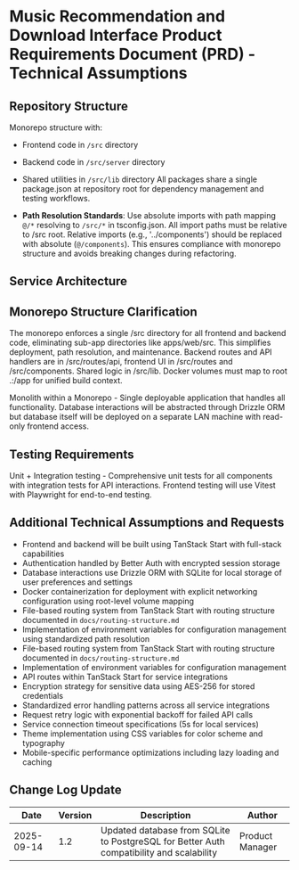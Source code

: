 # Music Recommendation and Download Interface Product Requirements Document (PRD) - Technical Assumptions

## Repository Structure

Monorepo structure with:

- Frontend code in `/src` directory
- Backend code in `/src/server` directory
- Shared utilities in `/src/lib` directory
  All packages share a single package.json at repository root for dependency management and testing workflows.

- **Path Resolution Standards**: Use absolute imports with path mapping `@/*` resolving to `/src/*` in tsconfig.json. All import paths must be relative to /src root. Relative imports (e.g., '../components') should be replaced with absolute (`@/components`). This ensures compliance with monorepo structure and avoids breaking changes during refactoring.

## Service Architecture

## Monorepo Structure Clarification
The monorepo enforces a single /src directory for all frontend and backend code, eliminating sub-app directories like apps/web/src. This simplifies deployment, path resolution, and maintenance. Backend routes and API handlers are in /src/routes/api, frontend UI in /src/routes and /src/components. Shared logic in /src/lib. Docker volumes must map to root .:/app for unified build context.

Monolith within a Monorepo - Single deployable application that handles all functionality. Database interactions will be abstracted through Drizzle ORM but database itself will be deployed on a separate LAN machine with read-only frontend access.

## Testing Requirements

Unit + Integration testing - Comprehensive unit tests for all components with integration tests for API interactions. Frontend testing will use Vitest with Playwright for end-to-end testing.

## Additional Technical Assumptions and Requests

- Frontend and backend will be built using TanStack Start with full-stack capabilities
- Authentication handled by Better Auth with encrypted session storage
- Database interactions use Drizzle ORM with SQLite for local storage of user preferences and settings
- Docker containerization for deployment with explicit networking configuration using root-level volume mapping
- File-based routing system from TanStack Start with routing structure documented in `docs/routing-structure.md`
- Implementation of environment variables for configuration management using standardized path resolution
- File-based routing system from TanStack Start with routing structure documented in `docs/routing-structure.md`
- Implementation of environment variables for configuration management
- API routes within TanStack Start for service integrations
- Encryption strategy for sensitive data using AES-256 for stored credentials
- Standardized error handling patterns across all service integrations
- Request retry logic with exponential backoff for failed API calls
- Service connection timeout specifications (5s for local services)
- Theme implementation using CSS variables for color scheme and typography
- Mobile-specific performance optimizations including lazy loading and caching

## Change Log Update
| Date | Version | Description | Author |
|------|---------|-------------|--------|
| 2025-09-14 | 1.2 | Updated database from SQLite to PostgreSQL for Better Auth compatibility and scalability | Product Manager |

